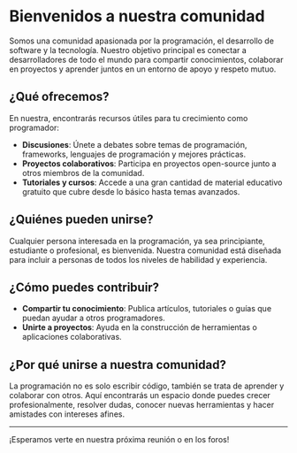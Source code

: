# Bienvenidos a nuestra comunidad

Somos una comunidad apasionada por la programación, el desarrollo de software y la tecnología. Nuestro objetivo principal es conectar a desarrolladores de todo el mundo para compartir conocimientos, colaborar en proyectos y aprender juntos en un entorno de apoyo y respeto mutuo.

## ¿Qué ofrecemos?

En nuestra, encontrarás recursos útiles para tu crecimiento como programador:

- **Discusiones**: Únete a debates sobre temas de programación, frameworks, lenguajes de programación y mejores prácticas.
- **Proyectos colaborativos**: Participa en proyectos open-source junto a otros miembros de la comunidad.
- **Tutoriales y cursos**: Accede a una gran cantidad de material educativo gratuito que cubre desde lo básico hasta temas avanzados.


## ¿Quiénes pueden unirse?

Cualquier persona interesada en la programación, ya sea principiante, estudiante o profesional, es bienvenida. Nuestra comunidad está diseñada para incluir a personas de todos los niveles de habilidad y experiencia.

## ¿Cómo puedes contribuir?

- **Compartir tu conocimiento**: Publica artículos, tutoriales o guías que puedan ayudar a otros programadores.
- **Unirte a proyectos**: Ayuda en la construcción de herramientas o aplicaciones colaborativas.

## ¿Por qué unirse a nuestra comunidad?

La programación no es solo escribir código, también se trata de aprender y colaborar con otros. Aquí encontrarás un espacio donde puedes crecer profesionalmente, resolver dudas, conocer nuevas herramientas y hacer amistades con intereses afines.



---

¡Esperamos verte en nuestra próxima reunión o en los foros!


